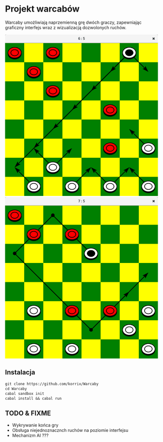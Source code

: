 # Projekt warcabów
Warcaby umożliwiają naprzemienną grę dwóch graczy, zapewniając graficzny interfejs wraz z wizualizacją dozwolonych ruchów.

![Screen1](https://raw.githubusercontent.com/korrix/Warcaby/master/img/screen1.png)
![Screen2](https://raw.githubusercontent.com/korrix/Warcaby/master/img/screen2.png)
## Instalacja
```
git clone https://github.com/korrix/Warcaby
cd Warcaby
cabal sandbox init
cabal install && cabal run
````

## TODO & FIXME
* Wykrywanie końca gry
* Obsługa niejednoznacznch ruchów na poziomie interfejsu
* Mechanizm AI ???

